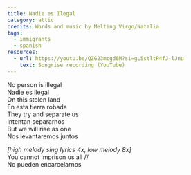 ```yaml
---
title: Nadie es Ilegal
category: attic
credits: Words and music by Melting Virgo/Natalia
tags:
  - immigrants
  - spanish
resources:
  - url: https://youtu.be/QZG23mcgd6M?si=gL5stltP4fJ-lJnu
    text: Songrise recording (YouTube)
---
```

[](https://youtu.be/QZG23mcgd6M?si=gL5stltP4fJ-lJnu)No person is illegal\
Nadie es ilegal\
On this stolen land\
En esta tierra robada\
They try and separate us\
Intentan separarnos\
But we will rise as one\
Nos levantaremos juntos  

*\[high melody sing lyrics 4x,
low melody 8x]*\
You cannot imprison us all //\
No pueden encarcelarnos
